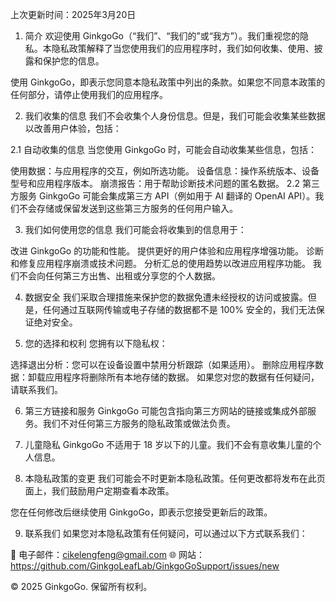 上次更新时间：2025年3月20日

1. 简介
欢迎使用 GinkgoGo（“我们”、“我们的”或“我方”）。我们重视您的隐私。本隐私政策解释了当您使用我们的应用程序时，我们如何收集、使用、披露和保护您的信息。

使用 GinkgoGo，即表示您同意本隐私政策中列出的条款。如果您不同意本政策的任何部分，请停止使用我们的应用程序。

2. 我们收集的信息
我们不会收集个人身份信息。但是，我们可能会收集某些数据以改善用户体验，包括：

2.1 自动收集的信息
当您使用 GinkgoGo 时，可能会自动收集某些信息，包括：

使用数据：与应用程序的交互，例如所选功能。
设备信息：操作系统版本、设备型号和应用程序版本。
崩溃报告：用于帮助诊断技术问题的匿名数据。
2.2 第三方服务
GinkgoGo 可能会集成第三方 API（例如用于 AI 翻译的 OpenAI API）。我们不会存储或保留发送到这些第三方服务的任何用户输入。

3. 我们如何使用您的信息
我们可能会将收集到的信息用于：

改进 GinkgoGo 的功能和性能。
提供更好的用户体验和应用程序增强功能。
诊断和修复应用程序崩溃或技术问题。
分析汇总的使用趋势以改进应用程序功能。
我们不会向任何第三方出售、出租或分享您的个人数据。

4. 数据安全
我们采取合理措施来保护您的数据免遭未经授权的访问或披露。但是，任何通过互联网传输或电子存储的数据都不是 100% 安全的，我们无法保证绝对安全。

5. 您的选择和权利
您拥有以下隐私权：

选择退出分析：您可以在设备设置中禁用分析跟踪（如果适用）。
删除应用程序数据：卸载应用程序将删除所有本地存储的数据。
如果您对您的数据有任何疑问，请联系我们。

6. 第三方链接和服务
GinkgoGo 可能包含指向第三方网站的链接或集成外部服务。我们不对任何第三方服务的隐私政策或做法负责。

7. 儿童隐私
GinkgoGo 不适用于 18 岁以下的儿童。我们不会有意收集儿童的个人信息。

8. 本隐私政策的变更
我们可能会不时更新本隐私政策。任何更改都将发布在此页面上，我们鼓励用户定期查看本政策。

您在任何修改后继续使用 GinkgoGo，即表示您接受更新后的政策。

9. 联系我们
如果您对本隐私政策有任何疑问，可以通过以下方式联系我们：

📧 电子邮件：cikelengfeng@gmail.com
🌐 网站：https://github.com/GinkgoLeafLab/GinkgoGoSupport/issues/new

© 2025 GinkgoGo. 保留所有权利。